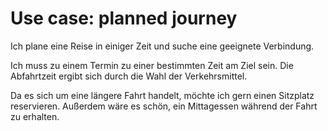 # Use case: planned journey

Ich plane eine Reise in einiger Zeit und suche eine geeignete Verbindung.

Ich muss zu einem Termin zu einer bestimmten Zeit am Ziel sein. Die Abfahrtzeit ergibt sich durch die Wahl der Verkehrsmittel.

Da es sich um eine längere Fahrt handelt, möchte ich gern einen Sitzplatz reservieren. Außerdem wäre es schön, ein Mittagessen während der Fahrt zu erhalten.
